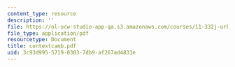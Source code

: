 ```yaml
---
content_type: resource
description: ''
file: https://ol-ocw-studio-app-qa.s3.amazonaws.com/courses/11-332j-urban-design-fall-2003/3c93d995571903037db9af267ad4833e_contextcamb.pdf
file_type: application/pdf
resourcetype: Document
title: contextcamb.pdf
uid: 3c93d995-5719-0303-7db9-af267ad4833e
---
```

